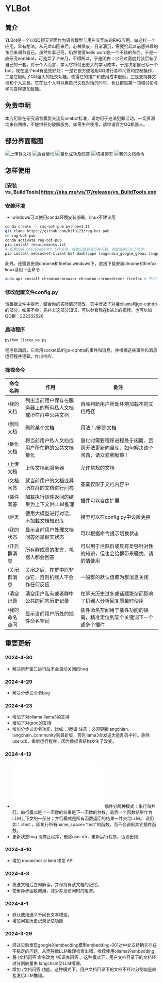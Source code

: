 # YLBot
## 简介
YLBot是一个以QQ聊天界面作为语言模型与用户交互端的RAG应用。做这样一个应用，早有想法。从元龙山回来后，心神俱废，日渐消沉，需要拾起以前感兴趣的东西来调节自己，虽然年事己高，仍然觉得hello word是一个不错的东西。于是一直研究nonebot，可是弄了个来月，不得所以，于是明白：它经过高度封装后有了自己的一套，对于个人而言，学习它将付出更大的学习成本，于是决定自己写一个bot。现在这个bot有这些好处：一是它很方便地用QQ进行各种问答和控制操作，二是它借助了QQ强大的社交功能，使得它的推广和使用成本很低。三是支持群文档和个人文档，它在让个人可以用自己文档对话的同时，也让群就某一领域讨论与学习变得更加智能。
## 免责申明
本应用旨在研究语言模型交流及onebot标准，请勿用于违法犯罪活动，一切资源均来自网络，不提供任何破解服务。如需生产使用，请申请官方QQ机器人。
## 部分界面载图
![上传群文档](images/上传群文档.png)
![后台量化](images/后台量化.png)
![量化成功及回答](images/量化成功及回答.png)
![切换聊天](images/切换聊天.png)
![我的文档命令](images/我的文档命令.png)
## 怎样使用
### [安装vs_BuildTools]https://aka.ms/vs/17/release/vs_BuildTools.exe
### 安装环境
- windows可以使用conda环境安装部署，linux不建议用
```bash
conda create -n rag-bot-pub python=3.11
git clone https://github.com/bifu123/rag-bot-pub
cd rag-bot-pub
conda activate rag-bot-pub
pip install requirements.txt
# 如果安装 requirements.txt失败，或者安装后运行有问题，请尝试执行以下命令:
pip install websocket-client bs4 dashscope langchain_google_genai langchain_community langchain openpyxl requests langchain_groq webdriver-manager selenium==4.9.0 python-docx
```
此外，还需要安装chrome和firefox
windows下，直接下载安装chrome和firefox
linux请用下面命令：
```bash
sudo apt install chromium-browser chromium-chromedriver firefox # 不过一般LINUX都预装了firefox
```

### 修改配置文件config.py
请根据文件中提示，结合你的实际情况修改，其中涉及了对接ollama和go-cqhttp的部分，如果不会，先补上这部分知识，可以参看我在b站上的视频，也可以加QQ群：222302526 

### 启动程序
```bash
python listen_ws.py
```
程序启动后，它会用socket监听go-cqhttp的事件和消息，并根据这些事件和消息运行程序逻辑，作出响应。

### 操控命令
| 命令名称   | 作用                                       | 备注                                                 |
|------------|--------------------------------------------|------------------------------------------------------|
| /我的文档   | 列出当前用户保存在服务器上的所有私人文档或所在群中公共文档 | 自动判断用户所处环境加载不同文档路径               |
| /删除文档   | 删除某个文档                                 | 用法：/删除文档|要删除的文档完整路径                     |
| /量化文档   | 将当前用户私人文档或用户所在群的公共文档量化 | 量化时需要程序进程处于闲置，否则无法更新向量库，如何解决这个问题，请众爱卿献策！ |
| /上传文档   | 上传文档到服务器                             | 允许常规的文档                                       |
| /文档问答   | 就当前用户的文档或其所在群的文档进行问答     | 答案仅限于文档内容中                                 |
| /插件问答   | 加载执行插件返回的结果为上下文供LLM推理     | 插件可以自由扩展                                 |
| /聊天      | 使用大模型进行对话，不加载文档知识库        | 模型可以在config.py中设置更换                         |
| /我的状态   | 显示当前用户处理文档问答还是聊天状态         | 可以根据命令提示切换状态                             |
| /开启群消息 | 所有群成员的发言，机器人都会回答            | 可以用于活跃群或具有足够针对性的知识，但也会给群带来骚扰，请酌情使用 |
| /关闭群消息 | 关闭之后，在群中除非@它，否则机器人不会作任何反应 | 一般群的默认值即为群消息关闭                         |
| /清空记录 | 清空用户私有或者群中公共的问答历史记录 | 在聊天历史过多或话题繁杂而影响了机器人分析回复质量时使用                         |
| /我的命名空间 | 显示当前用户所处的插件命名空间 | 插件命名空间用于插件功能的隔离，精准定位到某个关键词下一个或多个插件                        |

 
 ## 重要更新
### 2024-4-30
 - 解决新开窗口运行后不会自动关闭的bug
### 2024-4-29
 - 解决分步式命令bug
### 2024-4-23
 - 增加了对ollama llama3的支持
 - 增加了对groq的支持
 - 增加分步式命令功能，比如：/邀请
 注意：必须更新langchian、langchain_community到最新版，否则llama3会发送大量乱码字符。删除user.db，重新运行程序，因为数据表结构发生了改变。
### 2024-4-13
 - ![增加插件支持](plugin.md)
 插件分两种模式：串行和并行。串行模式是上一函数的结果是下一函数的参数，最后一个函数结果作为LLM上下文的一部分；并行模式是所有函数返回的结果一并交给LLM。
 调用如：::test 。即执行所有name_space="test"的函数，而不会调用其它插件函数。
 - 更新状态bug
请停止程序，删除user.db，重新运行程序，否则出错

 ### 2024-4-10
 - 增加 moonshot ai kimi 模型 API 

### 2024-4-3
 - 发送文档后立即解读，并保持有该文档的记忆。
 - 使用异步函数调用，减少并发访问时的阻塞。

### 2024-4-1
 - 默认使用通义千问长文本模型。
 - 增加问答历史记录记忆功能

 ### 2024-3-29 
 - 经过实验发现google的embedding模型embedding-001对中文支持确实存在不稳定的问题，从而导致LLM推理检索出错，推荐使用ollama的embedding
 - 将 /文档问答 命令改为 /知识库问答 。这种模式下，用户文档目录下的文档经过分割向量由 langchain交LLM推理。
 - 增加 /文档问答 功能。这种模式下，用户文档目录下的文档不经过分割向量直接发给LLM推理。
